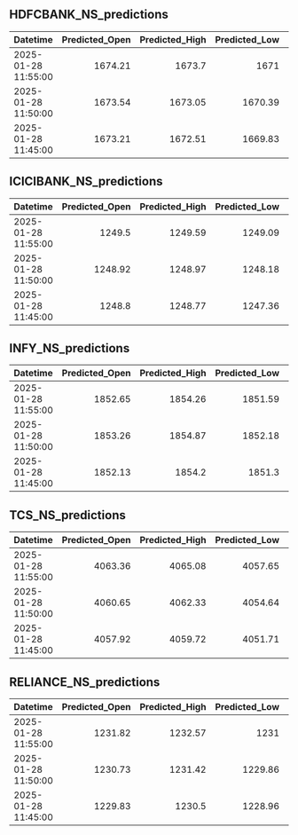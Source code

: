 ## HDFCBANK_NS_predictions
| Datetime            |   Predicted_Open |   Predicted_High |   Predicted_Low |   Predicted_Close |   Predicted_Volume |
|:--------------------|-----------------:|-----------------:|----------------:|------------------:|-------------------:|
| 2025-01-28 11:55:00 |          1674.21 |          1673.7  |         1671    |           1671.97 |             161901 |
| 2025-01-28 11:50:00 |          1673.54 |          1673.05 |         1670.39 |           1671.22 |             161097 |
| 2025-01-28 11:45:00 |          1673.21 |          1672.51 |         1669.83 |           1670.35 |             169713 |

## ICICIBANK_NS_predictions
| Datetime            |   Predicted_Open |   Predicted_High |   Predicted_Low |   Predicted_Close |   Predicted_Volume |
|:--------------------|-----------------:|-----------------:|----------------:|------------------:|-------------------:|
| 2025-01-28 11:55:00 |          1249.5  |          1249.59 |         1249.09 |           1250.56 |             133087 |
| 2025-01-28 11:50:00 |          1248.92 |          1248.97 |         1248.18 |           1249.78 |             121368 |
| 2025-01-28 11:45:00 |          1248.8  |          1248.77 |         1247.36 |           1249.43 |             102389 |

## INFY_NS_predictions
| Datetime            |   Predicted_Open |   Predicted_High |   Predicted_Low |   Predicted_Close |   Predicted_Volume |
|:--------------------|-----------------:|-----------------:|----------------:|------------------:|-------------------:|
| 2025-01-28 11:55:00 |          1852.65 |          1854.26 |         1851.59 |           1852.18 |            32647.3 |
| 2025-01-28 11:50:00 |          1853.26 |          1854.87 |         1852.18 |           1852.98 |            34785.4 |
| 2025-01-28 11:45:00 |          1852.13 |          1854.2  |         1851.3  |           1852.25 |            38222.8 |

## TCS_NS_predictions
| Datetime            |   Predicted_Open |   Predicted_High |   Predicted_Low |   Predicted_Close |   Predicted_Volume |
|:--------------------|-----------------:|-----------------:|----------------:|------------------:|-------------------:|
| 2025-01-28 11:55:00 |          4063.36 |          4065.08 |         4057.65 |           4064.23 |            37232.1 |
| 2025-01-28 11:50:00 |          4060.65 |          4062.33 |         4054.64 |           4061.39 |            37330.1 |
| 2025-01-28 11:45:00 |          4057.92 |          4059.72 |         4051.71 |           4058.56 |            37651.9 |

## RELIANCE_NS_predictions
| Datetime            |   Predicted_Open |   Predicted_High |   Predicted_Low |   Predicted_Close |   Predicted_Volume |
|:--------------------|-----------------:|-----------------:|----------------:|------------------:|-------------------:|
| 2025-01-28 11:55:00 |          1231.82 |          1232.57 |         1231    |           1232.33 |             113631 |
| 2025-01-28 11:50:00 |          1230.73 |          1231.42 |         1229.86 |           1231.24 |             113128 |
| 2025-01-28 11:45:00 |          1229.83 |          1230.5  |         1228.96 |           1230.38 |             111682 |

